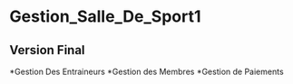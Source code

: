 # Gestion_Salle_De_Sport1
Version Final
---

*Gestion Des Entraineurs
*Gestion des Membres
*Gestion de Paiements
